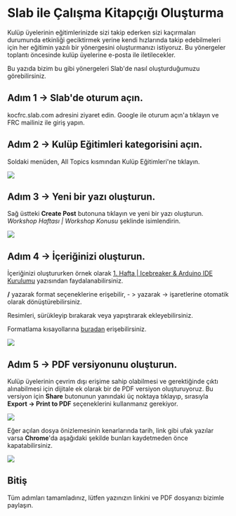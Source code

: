 # Slab ile Çalışma Kitapçığı Oluşturma

Kulüp üyelerinin eğitimlerinizde sizi takip ederken sizi kaçırmaları durumunda etkinliği geciktirmek yerine kendi hızlarında takip edebilmeleri için her eğitimin yazılı bir yönergesini oluşturmanızı istiyoruz. Bu yönergeler toplantı öncesinde kulüp üyelerine e-posta ile iletilecekler.

Bu yazıda bizim bu gibi yönergeleri Slab'de nasıl oluşturduğumuzu görebilirsiniz.

## Adım 1 → Slab'de oturum açın.

kocfrc.slab.com adresini ziyaret edin. Google ile oturum açın'a tıklayın ve FRC mailiniz ile giriş yapın.

## Adım 2 → Kulüp Eğitimleri kategorisini açın.

Soldaki menüden, All Topics kısmından Kulüp Eğitimleri'ne tıklayın.

![](https://slabstatic.com/prod/uploads/ldjloyi2/posts/images/W6t-r0ELgsz92RzInjt7lq86.gif)

## Adım 3 → Yeni bir yazı oluşturun.

Sağ üstteki **Create Post** butonuna tıklayın ve yeni bir yazı oluşturun. _Workshop Haftası | Workshop Konusu_ şeklinde isimlendirin.

![](https://slabstatic.com/prod/uploads/ldjloyi2/posts/images/-brrJUEZrTWUmtGTfrh3RTlC.gif)

## Adım 4 → İçeriğinizi oluşturun.

İçeriğinizi oluştururken örnek olarak [1. Hafta | Icebreaker & Arduino IDE Kurulumu](https://kocfrc.slab.com/posts/p0t3mk30)  yazısından faydalanabilirsiniz.

**/** yazarak format seçeneklerine erişebilir, - > yazarak → işaretlerine otomatik olarak dönüştürebilirsiniz.

Resimleri, sürükleyip bırakarak veya yapıştırarak ekleyebilirsiniz.

Formatlama kısayollarına [buradan](https://www.markdownguide.org/cheat-sheet/) erişebilirsiniz.

![](https://slabstatic.com/prod/uploads/ldjloyi2/posts/images/QgHjG8AXr4ry7Ewc4c8HELHX.gif)

## Adım 5 → PDF versiyonunu oluşturun.

Kulüp üyelerinin çevrim dışı erişime sahip olabilmesi ve gerektiğinde çıktı alınabilmesi için dijitale ek olarak bir de PDF versiyon oluşturuyoruz. Bu versiyon için **Share** butonunun yanındaki üç noktaya tıklayıp, sırasıyla **Export → Print to PDF** seçeneklerini kullanmanız gerekiyor.

![](https://slabstatic.com/prod/uploads/ldjloyi2/posts/images/Uom80MBhJ1yrnnsvGYrZQR13.gif)

Eğer açılan dosya önizlemesinin kenarlarında tarih, link gibi ufak yazılar varsa **Chrome**'da aşağıdaki şekilde bunları kaydetmeden önce kapatabilirsiniz.

![](https://slabstatic.com/prod/uploads/ldjloyi2/posts/images/dRj_aFk2cEmbWfVgwOiT4NhZ.gif)

## Bitiş

Tüm adımları tamamladınız, lütfen yazınızın linkini ve PDF dosyanızı bizimle paylaşın.
